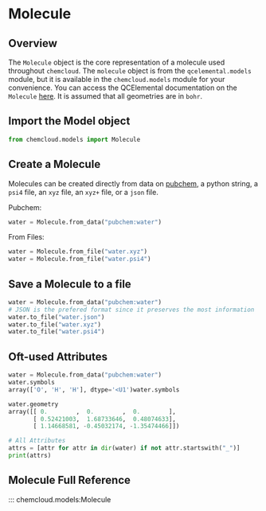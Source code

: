 # Molecule

## Overview

The `Molecule` object is the core representation of a molecule used throughout `chemcloud`. The `molecule` object is from the `qcelemental.models` module, but it is available in the `chemcloud.models` module for your convenience. You can access the QCElemental documentation on the `Molecule` [here](http://docs.qcarchive.molssi.org/projects/QCElemental/en/stable/model_molecule.html). It is assumed that all geometries are in `bohr`.

## Import the Model object

```python
from chemcloud.models import Molecule
```

## Create a Molecule

Molecules can be created directly from data on [pubchem](https://pubchem.ncbi.nlm.nih.gov), a python string, a `psi4` file, an `xyz` file, an `xyz+` file, or a `json` file.

Pubchem:

```python
water = Molecule.from_data("pubchem:water")
```

From Files:

```python
water = Molecule.from_file("water.xyz")
water = Molecule.from_file("water.psi4")
```

## Save a Molecule to a file

```python
water = Molecule.from_data("pubchem:water")
# JSON is the prefered format since it preserves the most information
water.to_file("water.json")
water.to_file("water.xyz")
water.to_file("water.psi4")
```

## Oft-used Attributes

```python
water = Molecule.from_data("pubchem:water")
water.symbols
array(['O', 'H', 'H'], dtype='<U1')water.symbols

water.geometry
array([[ 0.        ,  0.        ,  0.        ],
       [ 0.52421003,  1.68733646,  0.48074633],
       [ 1.14668581, -0.45032174, -1.35474466]])

# All Attributes
attrs = [attr for attr in dir(water) if not attr.startswith("_")]
print(attrs)
```

## Molecule Full Reference

::: chemcloud.models:Molecule
